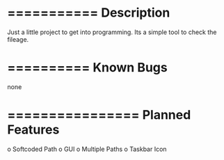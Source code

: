 ===========
Description
===========

Just a little project to get into programming.
Its a simple tool to check the fileage.


==========
Known Bugs
==========

none

================
Planned Features
================

o Softcoded Path
o GUI
o Multiple Paths
o Taskbar Icon